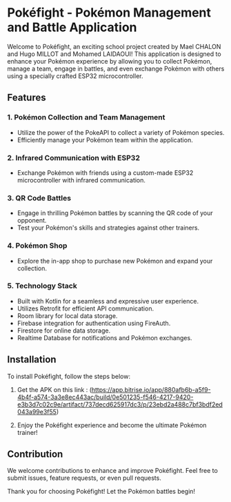 # Pokéfight - Pokémon Management and Battle Application

Welcome to Pokéfight, an exciting school project created by Mael CHALON and Hugo MILLOT and Mohamed LAIDAOUI! This application is designed to enhance your Pokémon experience by allowing you to collect Pokémon, manage a team, engage in battles, and even exchange Pokémon with others using a specially crafted ESP32 microcontroller.

## Features

### 1. Pokémon Collection and Team Management
- Utilize the power of the PokeAPI to collect a variety of Pokémon species.
- Efficiently manage your Pokémon team within the application.

### 2. Infrared Communication with ESP32
- Exchange Pokémon with friends using a custom-made ESP32 microcontroller with infrared communication.

### 3. QR Code Battles
- Engage in thrilling Pokémon battles by scanning the QR code of your opponent.
- Test your Pokémon's skills and strategies against other trainers.

### 4. Pokémon Shop
- Explore the in-app shop to purchase new Pokémon and expand your collection.

### 5. Technology Stack
- Built with Kotlin for a seamless and expressive user experience.
- Utilizes Retrofit for efficient API communication.
- Room library for local data storage.
- Firebase integration for authentication using FireAuth.
- Firestore for online data storage.
- Realtime Database for notifications and Pokémon exchanges.

## Installation

To install Pokéfight, follow the steps below:

1. Get the APK on this link : (https://app.bitrise.io/app/880afb6b-a5f9-4b4f-a574-3a3e8ec443ac/build/0e501235-f546-4217-9420-e3b3d7c02c9e/artifact/737decd625917dc3/p/23ebd2a488c7bf3bdf2ed043a99e3f55)

2. Enjoy the Pokéfight experience and become the ultimate Pokémon trainer!

## Contribution

We welcome contributions to enhance and improve Pokéfight. Feel free to submit issues, feature requests, or even pull requests.

Thank you for choosing Pokéfight! Let the Pokémon battles begin!
